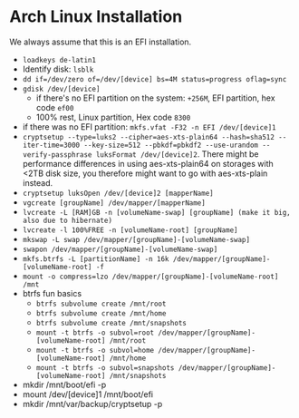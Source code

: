 # Arch Linux Installation
We always assume that this is an EFI installation.

- `loadkeys de-latin1`
- Identify disk: `lsblk`
- `dd if=/dev/zero of=/dev/[device] bs=4M status=progress oflag=sync`
- `gdisk /dev/[device]`
  - if there's no EFI partition on the system: `+256M`, EFI partition, hex code `ef00`
  - 100% rest, Linux partition, Hex code `8300`
- if there was no EFI partition: `mkfs.vfat -F32 -n EFI /dev/[device]1`
- `cryptsetup --type=luks2 --cipher=aes-xts-plain64 --hash=sha512 --iter-time=3000 --key-size=512 --pbkdf=pbkdf2 --use-urandom --verify-passphrase luksFormat /dev/[device]2`. There might be performance differences in using aes-xts-plain64 on storages with <2TB disk size, you therefore might want to go with aes-xts-plain instead.
- `cryptsetup luksOpen /dev/[device]2 [mapperName]`
- `vgcreate [groupName] /dev/mapper/[mapperName]`
- `lvcreate -L [RAM]GB -n [volumeName-swap] [groupName] (make it big, also due to hibernate)`
- `lvcreate -l 100%FREE -n [volumeName-root] [groupName]`
- `mkswap -L swap /dev/mapper/[groupName]-[volumeName-swap]`
- `swapon /dev/mapper/[groupName]-[volumeName-swap]`
- `mkfs.btrfs -L [partitionName] -n 16k /dev/mapper/[groupName]-[volumeName-root] -f`
- `mount -o compress=lzo /dev/mapper/[groupName]-[volumeName-root] /mnt`
- btrfs fun basics
    - `btrfs subvolume create /mnt/root`
    - `btrfs subvolume create /mnt/home`
    - `btrfs subvolume create /mnt/snapshots`
    - `mount -t btrfs -o subvol=root /dev/mapper/[groupName]-[volumeName-root] /mnt/root`
    - `mount -t btrfs -o subvol=home /dev/mapper/[groupName]-[volumeName-root] /mnt/home`
    - `mount -t btrfs -o subvol=snapshots /dev/mapper/[groupName]-[volumeName-root] /mnt/snapshots`
- mkdir /mnt/boot/efi -p
- mount /dev/[device]1 /mnt/boot/efi
- mkdir /mnt/var/backup/cryptsetup -p

